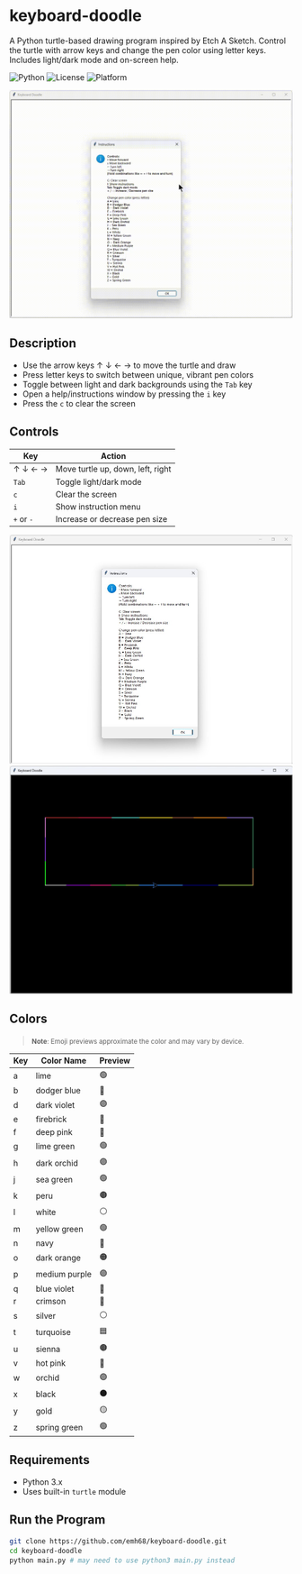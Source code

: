 # keyboard-doodle
A Python turtle-based drawing program inspired by Etch A Sketch. Control the turtle with arrow keys and change the pen color using letter keys. Includes light/dark mode and on-screen help.

![Python](https://img.shields.io/badge/Python-3.x-blue?logo=python)
![License](https://img.shields.io/badge/License-MIT-green)
![Platform](https://img.shields.io/badge/Platform-Windows%20%7C%20Mac%20%7C%20Linux-lightgrey)

<img src="./images/keyboard_doodle_demo.gif" alt="Demo animation" width="600">


## Description
* Use the arrow keys ↑ ↓ ← → to move the turtle and draw
* Press letter keys to switch between unique, vibrant pen colors
* Toggle between light and dark backgrounds using the `Tab` key
* Open a help/instructions window by pressing the `i` key
* Press the `c` to clear the screen


## Controls

| Key             | Action                                      |
|-----------------|-----------------------------------------------|
| ↑ ↓ ← →         | Move turtle up, down, left, right            |
| `Tab`           | Toggle light/dark mode                       |
| `c`             | Clear the screen                             |
| `i`             | Show instruction menu                     |
| `+` or `-`      | Increase or decrease pen size                            |

<img src="./images/keyboard_doodle_start_screen.jpg" alt="start screen" width="600">
<img src="./images/keyboard_doodle_dark_mode.jpg" alt="Dark mode" width="600">

## Colors
> <small>**Note**: Emoji previews approximate the color and may vary by device.</small>

| Key | Color Name       | Preview |
|-----|------------------|---------|
| a   | lime             | 🟢      |
| b   | dodger blue      | 🔵      |
| d   | dark violet      | 🟣      |
| e   | firebrick        | 🔴      |
| f   | deep pink        | 🌸      |
| g   | lime green       | 🟢      |
| h   | dark orchid      | 🟣      |
| j   | sea green        | 🟢      |
| k   | peru             | 🟤      |
| l   | white            | ⚪      |
| m   | yellow green     | 🟢      |
| n   | navy             | 🔵      |
| o   | dark orange      | 🟠      |
| p   | medium purple    | 🟣      |
| q   | blue violet      | 🔵      |
| r   | crimson          | 🔴      |
| s   | silver           | ⚪      |
| t   | turquoise        | 🟦      |
| u   | sienna           | 🟤      |
| v   | hot pink         | 🌸      |
| w   | orchid           | 🟣      |
| x   | black            | ⚫      |
| y   | gold             | 🟡      |
| z   | spring green     | 🟢      |

## Requirements

- Python 3.x
- Uses built-in `turtle` module

## Run the Program

```bash
git clone https://github.com/emh68/keyboard-doodle.git
cd keyboard-doodle
python main.py # may need to use python3 main.py instead
```
